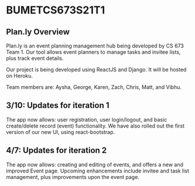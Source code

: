 # BUMETCS673S21T1

## Plan.ly Overview
Plan.ly is an event planning management hub being developed by CS 673 Team 1. Our tool allows event planners to manage tasks and invitee lists, plus track event details.

Our project is being developed using ReactJS and Django. It will be hosted on Heroku.

Team members are: Aysha, George, Karen, Zach, Chris, Matt, and Vibhu.

## 3/10: Updates for iteration 1
The app now allows: user registration, user login/logout, and basic create/delete record (event) functionality. We have also rolled out the first version of our new UI, using react-bootstrap.

## 4/7: Updates for iteration 2
The app now allows: creating and editing of events, and offers a new and improved Event page. Upcoming enhancements include invitee and task list management, plus improvements upon the event page.